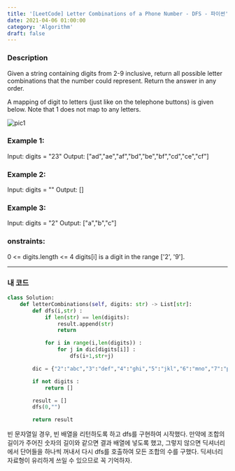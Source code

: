 ```yaml
---
title: '[LeetCode] Letter Combinations of a Phone Number - DFS - 파이썬'
date: 2021-04-06 01:00:00
category: 'Algorithm'
draft: false
---
```


### Description

Given a string containing digits from 2-9 inclusive, return all possible letter combinations that the number could represent. Return the answer in any order.

A mapping of digit to letters (just like on the telephone buttons) is given below. Note that 1 does not map to any letters.

![pic1](https://upload.wikimedia.org/wikipedia/commons/thumb/7/73/Telephone-keypad2.svg/200px-Telephone-keypad2.svg.png)

### Example 1:

Input: digits = "23"
Output: ["ad","ae","af","bd","be","bf","cd","ce","cf"]

### Example 2:

Input: digits = ""
Output: []

### Example 3:

Input: digits = "2"
Output: ["a","b","c"]

### onstraints:

0 <= digits.length <= 4
digits[i] is a digit in the range ['2', '9'].

---

### 내 코드

```python
class Solution:
    def letterCombinations(self, digits: str) -> List[str]:
        def dfs(i,str) :
            if len(str) == len(digits):
                result.append(str)
                return

            for i in range(i,len(digits)) :
                for j in dic[digits[i]] :
                    dfs(i+1,str+j)

        dic = {"2":"abc","3":"def","4":"ghi","5":"jkl","6":"mno","7":"pqrs","8":"tuv","9":"wxyz"}

        if not digits :
            return []

        result = []
        dfs(0,"")

        return result
```

빈 문자열일 경우, 빈 배열을 리턴하도록 하고 dfs를 구현하여 시작했다. 만약에 조합의 길이가 주어진 숫자의 길이와 같으면 결과 배열에 넣도록 했고, 그렇지 않으면 딕셔너리에서 단어들을 하나씩 꺼내서 다시 dfs를 호출하여 모든 조합의 수를 구했다. 딕셔너리 자료형이 유리하게 쓰일 수 있으므로 꼭 기억하자.
